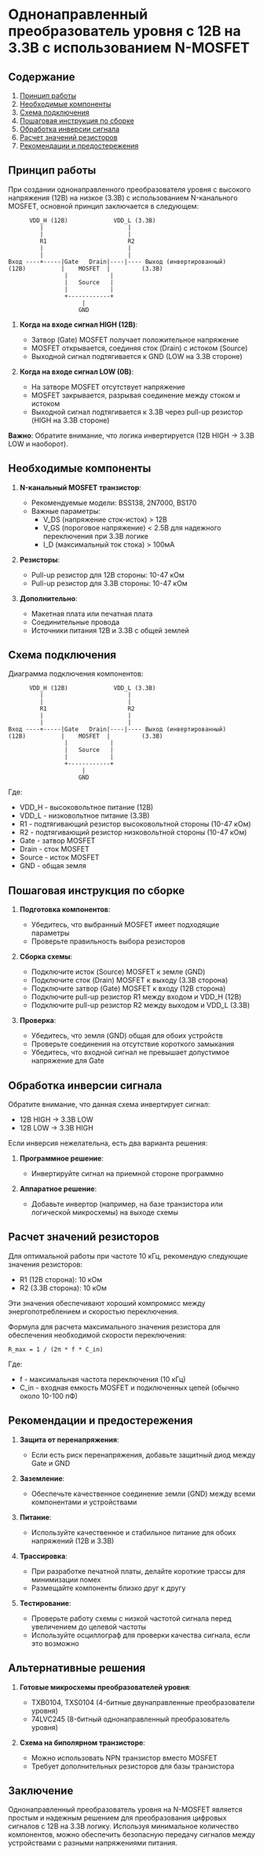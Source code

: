 # Однонаправленный преобразователь уровня с 12В на 3.3В с использованием N-MOSFET

## Содержание
1. [Принцип работы](#принцип-работы)
2. [Необходимые компоненты](#необходимые-компоненты)
3. [Схема подключения](#схема-подключения)
4. [Пошаговая инструкция по сборке](#пошаговая-инструкция-по-сборке)
5. [Обработка инверсии сигнала](#обработка-инверсии-сигнала)
6. [Расчет значений резисторов](#расчет-значений-резисторов)
7. [Рекомендации и предостережения](#рекомендации-и-предостережения)

## Принцип работы

При создании однонаправленного преобразователя уровня с высокого напряжения (12В) на низкое (3.3В) с использованием N-канального MOSFET, основной принцип заключается в следующем:

```
      VDD_H (12В)             VDD_L (3.3В)
         |                        |
         |                        |
         R1                       R2
         |                        |
         |                        |
Вход ----+-----|Gate   Drain|----|---- Выход (инвертированный)
(12В)          |    MOSFET  |         (3.3В)
                |            |
                |   Source   |
                |            |
                +------------+
                     |
                    GND
```

1. **Когда на входе сигнал HIGH (12В)**:
   - Затвор (Gate) MOSFET получает положительное напряжение
   - MOSFET открывается, соединяя сток (Drain) с истоком (Source)
   - Выходной сигнал подтягивается к GND (LOW на 3.3В стороне)

2. **Когда на входе сигнал LOW (0В)**:
   - На затворе MOSFET отсутствует напряжение
   - MOSFET закрывается, разрывая соединение между стоком и истоком
   - Выходной сигнал подтягивается к 3.3В через pull-up резистор (HIGH на 3.3В стороне)

**Важно**: Обратите внимание, что логика инвертируется (12В HIGH → 3.3В LOW и наоборот).

## Необходимые компоненты

1. **N-канальный MOSFET транзистор**:
   - Рекомендуемые модели: BSS138, 2N7000, BS170
   - Важные параметры:
     - V_DS (напряжение сток-исток) > 12В
     - V_GS (пороговое напряжение) < 2.5В для надежного переключения при 3.3В логике
     - I_D (максимальный ток стока) > 100мА

2. **Резисторы**:
   - Pull-up резистор для 12В стороны: 10-47 кОм
   - Pull-up резистор для 3.3В стороны: 10-47 кОм

3. **Дополнительно**:
   - Макетная плата или печатная плата
   - Соединительные провода
   - Источники питания 12В и 3.3В с общей землей

## Схема подключения

Диаграмма подключения компонентов:

```
      VDD_H (12В)             VDD_L (3.3В)
         |                        |
         |                        |
         R1                       R2
         |                        |
         |                        |
Вход ----+-----|Gate   Drain|----|---- Выход (инвертированный)
(12В)          |    MOSFET  |         (3.3В)
                |            |
                |   Source   |
                |            |
                +------------+
                     |
                    GND
```

Где:
- VDD_H - высоковольтное питание (12В)
- VDD_L - низковольтное питание (3.3В)
- R1 - подтягивающий резистор высоковольтной стороны (10-47 кОм)
- R2 - подтягивающий резистор низковольтной стороны (10-47 кОм)
- Gate - затвор MOSFET
- Drain - сток MOSFET
- Source - исток MOSFET
- GND - общая земля

## Пошаговая инструкция по сборке

1. **Подготовка компонентов**:
   - Убедитесь, что выбранный MOSFET имеет подходящие параметры
   - Проверьте правильность выбора резисторов

2. **Сборка схемы**:
   - Подключите исток (Source) MOSFET к земле (GND)
   - Подключите сток (Drain) MOSFET к выходу (3.3В сторона)
   - Подключите затвор (Gate) MOSFET к входу (12В сторона)
   - Подключите pull-up резистор R1 между входом и VDD_H (12В)
   - Подключите pull-up резистор R2 между выходом и VDD_L (3.3В)

3. **Проверка**:
   - Убедитесь, что земля (GND) общая для обоих устройств
   - Проверьте соединения на отсутствие короткого замыкания
   - Убедитесь, что входной сигнал не превышает допустимое напряжение для Gate

## Обработка инверсии сигнала

Обратите внимание, что данная схема инвертирует сигнал:
- 12В HIGH → 3.3В LOW
- 12В LOW → 3.3В HIGH

Если инверсия нежелательна, есть два варианта решения:

1. **Программное решение**:
   - Инвертируйте сигнал на приемной стороне программно

2. **Аппаратное решение**:
   - Добавьте инвертор (например, на базе транзистора или логической микросхемы) на выходе схемы

## Расчет значений резисторов

Для оптимальной работы при частоте 10 кГц, рекомендую следующие значения резисторов:
- R1 (12В сторона): 10 кОм
- R2 (3.3В сторона): 10 кОм

Эти значения обеспечивают хороший компромисс между энергопотреблением и скоростью переключения.

Формула для расчета максимального значения резистора для обеспечения необходимой скорости переключения:

```
R_max = 1 / (2π * f * C_in)
```

Где:
- f - максимальная частота переключения (10 кГц)
- C_in - входная емкость MOSFET и подключенных цепей (обычно около 10-100 пФ)

## Рекомендации и предостережения

1. **Защита от перенапряжения**:
   - Если есть риск перенапряжения, добавьте защитный диод между Gate и GND

2. **Заземление**:
   - Обеспечьте качественное соединение земли (GND) между всеми компонентами и устройствами

3. **Питание**:
   - Используйте качественное и стабильное питание для обоих напряжений (12В и 3.3В)

4. **Трассировка**:
   - При разработке печатной платы, делайте короткие трассы для минимизации помех
   - Размещайте компоненты близко друг к другу

5. **Тестирование**:
   - Проверьте работу схемы с низкой частотой сигнала перед увеличением до целевой частоты
   - Используйте осциллограф для проверки качества сигнала, если это возможно

## Альтернативные решения

1. **Готовые микросхемы преобразователей уровня**:
   - TXB0104, TXS0104 (4-битные двунаправленные преобразователи уровня)
   - 74LVC245 (8-битный однонаправленный преобразователь уровня)

2. **Схема на биполярном транзисторе**:
   - Можно использовать NPN транзистор вместо MOSFET
   - Требует дополнительных резисторов для базы транзистора

## Заключение

Однонаправленный преобразователь уровня на N-MOSFET является простым и надежным решением для преобразования цифровых сигналов с 12В на 3.3В логику. Используя минимальное количество компонентов, можно обеспечить безопасную передачу сигналов между устройствами с разными напряжениями питания.